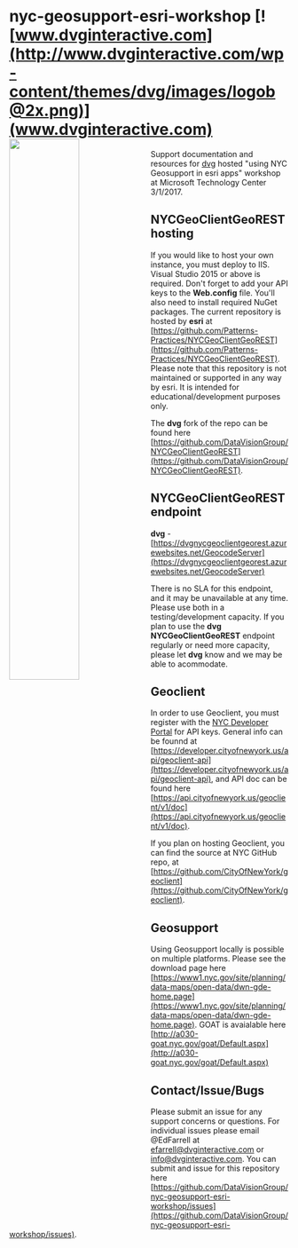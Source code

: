 # nyc-geosupport-esri-workshop [![www.dvginteractive.com](http://www.dvginteractive.com/wp-content/themes/dvg/images/logob@2x.png)](www.dvginteractive.com) <a href="www.dvginteractive.com"><img src="http://www.dvginteractive.com/wp-content/themes/dvg/images/logob@2x.png" align="left" height="50%" ></a>
Support documentation and resources for [dvg](http://www.dvginteractive.com/) hosted "using NYC Geosupport in esri apps" workshop at Microsoft Technology Center 3/1/2017.

## NYCGeoClientGeoREST hosting
If you would like to host your own instance, you must deploy to IIS. Visual Studio 2015 or above is required. Don't forget to add your API keys to the **Web.config** file. You'll also need to install required NuGet packages. The current repository is hosted by **esri** at [https://github.com/Patterns-Practices/NYCGeoClientGeoREST](https://github.com/Patterns-Practices/NYCGeoClientGeoREST). Please note that this repository is not maintained or supported in any way by esri. It is intended for educational/development purposes only.

The **dvg** fork of the repo can be found here [https://github.com/DataVisionGroup/NYCGeoClientGeoREST](https://github.com/DataVisionGroup/NYCGeoClientGeoREST).

## NYCGeoClientGeoREST endpoint
**dvg** - [https://dvgnycgeoclientgeorest.azurewebsites.net/GeocodeServer](https://dvgnycgeoclientgeorest.azurewebsites.net/GeocodeServer)

There is no SLA for this endpoint, and it may be unavailable at any time. Please use both in a testing/development capacity. If you plan to use the **dvg NYCGeoClientGeoREST** endpoint regularly or need more capacity, please let **dvg** know and we may be able to acommodate.

## Geoclient
In order to use Geoclient, you must register with the [NYC Developer Portal](https://developer.cityofnewyork.us/) for API keys. General info can be founnd at [https://developer.cityofnewyork.us/api/geoclient-api](https://developer.cityofnewyork.us/api/geoclient-api), and API doc can be found here [https://api.cityofnewyork.us/geoclient/v1/doc](https://api.cityofnewyork.us/geoclient/v1/doc).

If you plan on hosting Geoclient, you can find the source at NYC GitHub repo, at [https://github.com/CityOfNewYork/geoclient](https://github.com/CityOfNewYork/geoclient).

## Geosupport
Using Geosupport locally is possible on multiple platforms. Please see the download page here [https://www1.nyc.gov/site/planning/data-maps/open-data/dwn-gde-home.page](https://www1.nyc.gov/site/planning/data-maps/open-data/dwn-gde-home.page). GOAT is avaialable here [http://a030-goat.nyc.gov/goat/Default.aspx](http://a030-goat.nyc.gov/goat/Default.aspx)

## Contact/Issue/Bugs
Please submit an issue for any support concerns or questions. For individual issues please email @EdFarrell at [efarrell@dvginteractive.com](efarrell@dvginteractive.com) or [info@dvginteractive.com](info@dvginteractive.com). You can submit and issue for this repository here [https://github.com/DataVisionGroup/nyc-geosupport-esri-workshop/issues](https://github.com/DataVisionGroup/nyc-geosupport-esri-workshop/issues).
